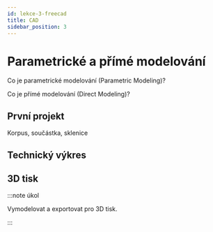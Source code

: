 ```yaml
---
id: lekce-3-freecad
title: CAD
sidebar_position: 3
---
```


# Parametrické a přímé modelování

Co je parametrické modelování (Parametric Modeling)?

Co je přímé modelování (Direct Modeling)?

## První projekt

Korpus, součástka, sklenice

## Technický výkres

## 3D tisk



:::note úkol

Vymodelovat a exportovat pro 3D tisk.

:::
